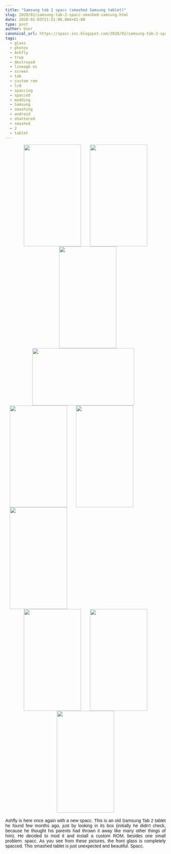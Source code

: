 ```yaml
---
title: "Samsung tab 2 spacc (smashed Samsung tablet)"
slug: 2020/02/samsung-tab-2-spacc-smashed-samsung.html
date: 2020-02-03T21:51:00.004+01:00
type: post
author: User
canonical_url: https://spacc-inc.blogspot.com/2020/02/samsung-tab-2-spacc-smashed-samsung.html
tags: 
  - glass
  - photos
  - Ashfly
  - trwp
  - destroyed
  - lineage os
  - screen
  - tab
  - custom rom
  - lcd
  - spaccing
  - spacced
  - modding
  - Samsung
  - smashing
  - android
  - shattered
  - smashed
  - 2
  - tablet
---
```


<div class="separator" style="clear: both; text-align: center;"><a href="https://blogger.googleusercontent.com/img/b/R29vZ2xl/AVvXsEiiXY4m41Ny3WbOvUtJjJh6RJB-PhsA890JXz-s3tn1HaWUe1SRs66pGkW2NcYA921agYym2fkBvIcvkSgVZCTcuXLdZs5aeOZ6N7V2eyDQ4I2eFw1PE3c8aK-RH9LImID1ec8ly7vnP7qf/s1600/IMG_20200203_201559_324.jpg" style="margin-left: 1em; margin-right: 1em;"><img border="0" data-original-height="1280" data-original-width="720" height="320" src="https://blogger.googleusercontent.com/img/b/R29vZ2xl/AVvXsEiiXY4m41Ny3WbOvUtJjJh6RJB-PhsA890JXz-s3tn1HaWUe1SRs66pGkW2NcYA921agYym2fkBvIcvkSgVZCTcuXLdZs5aeOZ6N7V2eyDQ4I2eFw1PE3c8aK-RH9LImID1ec8ly7vnP7qf/s320/IMG_20200203_201559_324.jpg" width="180" /></a><a href="https://blogger.googleusercontent.com/img/b/R29vZ2xl/AVvXsEgQGS7vnsEAAp0VEhNtnEihFaIiL8sIADhKNKuOBziglWP9JM8qGMjyz0djn2N4P_0jAHCpR_9H0h55Tncu3IFK9nO8EsKoWrb9oLH4IqtRE_pvi43BsmgTms0okaLqF1uFvLeNmPfQ0p7V/s1600/IMG_20200203_201554_635.jpg" style="margin-left: 1em; margin-right: 1em;"><img border="0" data-original-height="1280" data-original-width="720" height="320" src="https://blogger.googleusercontent.com/img/b/R29vZ2xl/AVvXsEgQGS7vnsEAAp0VEhNtnEihFaIiL8sIADhKNKuOBziglWP9JM8qGMjyz0djn2N4P_0jAHCpR_9H0h55Tncu3IFK9nO8EsKoWrb9oLH4IqtRE_pvi43BsmgTms0okaLqF1uFvLeNmPfQ0p7V/s320/IMG_20200203_201554_635.jpg" width="180" /></a><a href="https://blogger.googleusercontent.com/img/b/R29vZ2xl/AVvXsEh4iGt_XNnYKcJAoawY-uB9YIKHedy7hHWCfoIuFM4e8VBtO0grvIzN8AYv-kXF3w9jUwY4tliCDk0mBbE6CAlYo5LpeGSYqPeE71Sz6x7ZaS3nBpyJRawrUDWqTbiyQ5riNexioZg6VNBl/s1600/IMG_20200203_201550_520.jpg" style="margin-left: 1em; margin-right: 1em;"><img border="0" data-original-height="1280" data-original-width="720" height="320" src="https://blogger.googleusercontent.com/img/b/R29vZ2xl/AVvXsEjaKUaflFGsz5DRYFeFymw-fZvBtV3g8iEG0Z9AhzTfr5UivfLmdBwg-7e-Pf-0YmGG46of4iJLhHkYK-mu0k74DlzH2ScIiwnDcog8utKvITZ-ahyphenhyphenn4h5i-KptWQCrJRMCxjNak_0lysbO/s320/IMG_20200203_201546_550.jpg" width="180" /><img border="0" data-original-height="720" data-original-width="1280" height="180" src="https://blogger.googleusercontent.com/img/b/R29vZ2xl/AVvXsEh4iGt_XNnYKcJAoawY-uB9YIKHedy7hHWCfoIuFM4e8VBtO0grvIzN8AYv-kXF3w9jUwY4tliCDk0mBbE6CAlYo5LpeGSYqPeE71Sz6x7ZaS3nBpyJRawrUDWqTbiyQ5riNexioZg6VNBl/s320/IMG_20200203_201550_520.jpg" width="320" /></a></div><a href="https://blogger.googleusercontent.com/img/b/R29vZ2xl/AVvXsEg88KOp9DFFIj2_3SBRjKLVzcFGhhL20WPlNzJIkqfndNpUbPdGbpvAKDv9PdAf6HS9OrCdVL2osFbVMxXe13ZAzBzJc0m6wMXwjCqguPOIWJRAijd4n2X4PMufXJtRDzf0HcPiLZfxat04/s1600/IMG_20200203_201542_800.jpg" style="margin-left: 1em; margin-right: 1em;"><img border="0" data-original-height="1280" data-original-width="720" height="320" src="https://blogger.googleusercontent.com/img/b/R29vZ2xl/AVvXsEg88KOp9DFFIj2_3SBRjKLVzcFGhhL20WPlNzJIkqfndNpUbPdGbpvAKDv9PdAf6HS9OrCdVL2osFbVMxXe13ZAzBzJc0m6wMXwjCqguPOIWJRAijd4n2X4PMufXJtRDzf0HcPiLZfxat04/s320/IMG_20200203_201542_800.jpg" width="180" /></a><a href="https://blogger.googleusercontent.com/img/b/R29vZ2xl/AVvXsEiE716g8wpGkvdCdYiZz89M6dCDfg6GfURL1IJBhEY9yFZHmAj_t9Y0LuvP680Ag3MIMl3sNq_eCJexnethMvq1jSbuE8eXLO_THLxCj8mfC7DaefjqJrtz5cajdaUXa29hHzOdiqbDbkJk/s1600/IMG_20200203_201541_016.jpg" style="margin-left: 1em; margin-right: 1em;"><img border="0" data-original-height="1280" data-original-width="720" height="320" src="https://blogger.googleusercontent.com/img/b/R29vZ2xl/AVvXsEiE716g8wpGkvdCdYiZz89M6dCDfg6GfURL1IJBhEY9yFZHmAj_t9Y0LuvP680Ag3MIMl3sNq_eCJexnethMvq1jSbuE8eXLO_THLxCj8mfC7DaefjqJrtz5cajdaUXa29hHzOdiqbDbkJk/s320/IMG_20200203_201541_016.jpg" width="180" /></a><a href="https://blogger.googleusercontent.com/img/b/R29vZ2xl/AVvXsEgXak16GFAVUKbpS1XEFL0FwAWdAPyHcIBOqPEzFK0MS_m23z50Rx2szJ7nzWOH4w4vELHchcuOf_-2ntBmXvPaN5T84qxCuPUo2ay-mZcT7XXLlNzhiLBXDm1Ns1FNReFwcpCuxAgTWS0b/s1600/IMG_20200203_201539_593.jpg" style="margin-left: 1em; margin-right: 1em;"><img border="0" data-original-height="1280" data-original-width="720" height="320" src="https://blogger.googleusercontent.com/img/b/R29vZ2xl/AVvXsEgXak16GFAVUKbpS1XEFL0FwAWdAPyHcIBOqPEzFK0MS_m23z50Rx2szJ7nzWOH4w4vELHchcuOf_-2ntBmXvPaN5T84qxCuPUo2ay-mZcT7XXLlNzhiLBXDm1Ns1FNReFwcpCuxAgTWS0b/s320/IMG_20200203_201539_593.jpg" width="180" /></a>
<div class="separator" style="clear: both; text-align: center;">
<a href="https://blogger.googleusercontent.com/img/b/R29vZ2xl/AVvXsEjd6S09GcrzxV-N8VANb6xW_zOpNqc_IBwKsQWRm7O9mK2zZqIGQ_yVmh_Dt-rVWWfyvxYlxwGe1Y88y75h1oqmjBimNh43Zz0LHsYna4mfggsTeKk5oPlf4QDTlCXbGW3K7gdD2FOhyuqO/s1600/IMG_20200203_201534_423.jpg" style="margin-left: 1em; margin-right: 1em;"><img border="0" data-original-height="1280" data-original-width="720" height="320" src="https://blogger.googleusercontent.com/img/b/R29vZ2xl/AVvXsEjd6S09GcrzxV-N8VANb6xW_zOpNqc_IBwKsQWRm7O9mK2zZqIGQ_yVmh_Dt-rVWWfyvxYlxwGe1Y88y75h1oqmjBimNh43Zz0LHsYna4mfggsTeKk5oPlf4QDTlCXbGW3K7gdD2FOhyuqO/s320/IMG_20200203_201534_423.jpg" width="180" /></a><a href="https://blogger.googleusercontent.com/img/b/R29vZ2xl/AVvXsEh-cKKEjEBwq0HgTrU_gFAQuJYIHCHRCJCG0euIQpGV9H3y05q8dJYS2GylfeNORnMKRFaM6AyYvW2T7JipVMiOyDK-h11HZMbjiJbcsf21e6pPdskynlkLgv3btIq3cCb4cN6aU8vFXgsN/s1600/IMG_20200203_201532_600.jpg" style="margin-left: 1em; margin-right: 1em;"><img border="0" data-original-height="1280" data-original-width="720" height="320" src="https://blogger.googleusercontent.com/img/b/R29vZ2xl/AVvXsEh-cKKEjEBwq0HgTrU_gFAQuJYIHCHRCJCG0euIQpGV9H3y05q8dJYS2GylfeNORnMKRFaM6AyYvW2T7JipVMiOyDK-h11HZMbjiJbcsf21e6pPdskynlkLgv3btIq3cCb4cN6aU8vFXgsN/s320/IMG_20200203_201532_600.jpg" width="180" /></a><a href="https://blogger.googleusercontent.com/img/b/R29vZ2xl/AVvXsEiETgD0zkDIrwY2K7cmUibvJ2Xbm0t3PMnnBcMeuZou6YPxrVhtmz8p68Hk8xeSWVhyFUH5BUs28RHK3B1fNJWYtodJYmD9u_LmkO42pVlD5JdFBCswgXG-MjKpXpZXW_Ey_d_zcE0JxhSG/s1600/IMG_20200203_201530_290.jpg" style="margin-left: 1em; margin-right: 1em;"><img border="0" data-original-height="1280" data-original-width="720" height="320" src="https://blogger.googleusercontent.com/img/b/R29vZ2xl/AVvXsEiETgD0zkDIrwY2K7cmUibvJ2Xbm0t3PMnnBcMeuZou6YPxrVhtmz8p68Hk8xeSWVhyFUH5BUs28RHK3B1fNJWYtodJYmD9u_LmkO42pVlD5JdFBCswgXG-MjKpXpZXW_Ey_d_zcE0JxhSG/s320/IMG_20200203_201530_290.jpg" width="180" /></a></div>
<br />
<div style="text-align: justify;">
<span style="font-family: &quot;trebuchet ms&quot;, sans-serif;">Ashfly is here once again with a new spacc. This is an old Samsung Tab 2 tablet he found few months ago, just by looking in its box (initially he didn't check, because he thought his parents had thrown it away like many other things of him). He decided to mod it and install a custom ROM, besides one small problem: spacc. As you see from these pictures, the front glass is completely spacced. This smashed tablet is just unexpected and beautiful. Spacc.</span></div>


